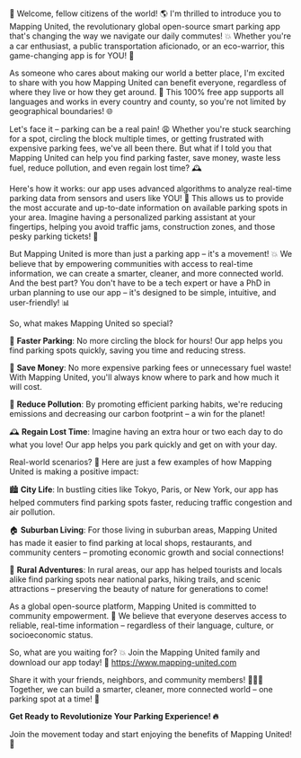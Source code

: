 🚀 Welcome, fellow citizens of the world! 🌎 I'm thrilled to introduce you to Mapping United, the revolutionary global open-source smart parking app that's changing the way we navigate our daily commutes! 💥 Whether you're a car enthusiast, a public transportation aficionado, or an eco-warrior, this game-changing app is for YOU! 🙌

As someone who cares about making our world a better place, I'm excited to share with you how Mapping United can benefit everyone, regardless of where they live or how they get around. 🌈 This 100% free app supports all languages and works in every country and county, so you're not limited by geographical boundaries! 🌐

Let's face it – parking can be a real pain! 😩 Whether you're stuck searching for a spot, circling the block multiple times, or getting frustrated with expensive parking fees, we've all been there. But what if I told you that Mapping United can help you find parking faster, save money, waste less fuel, reduce pollution, and even regain lost time? 🕰️

Here's how it works: our app uses advanced algorithms to analyze real-time parking data from sensors and users like YOU! 🤝 This allows us to provide the most accurate and up-to-date information on available parking spots in your area. Imagine having a personalized parking assistant at your fingertips, helping you avoid traffic jams, construction zones, and those pesky parking tickets! 🚨

But Mapping United is more than just a parking app – it's a movement! 💥 We believe that by empowering communities with access to real-time information, we can create a smarter, cleaner, and more connected world. And the best part? You don't have to be a tech expert or have a PhD in urban planning to use our app – it's designed to be simple, intuitive, and user-friendly! 📊

So, what makes Mapping United so special?

🚗 **Faster Parking**: No more circling the block for hours! Our app helps you find parking spots quickly, saving you time and reducing stress.

💸 **Save Money**: No more expensive parking fees or unnecessary fuel waste! With Mapping United, you'll always know where to park and how much it will cost.

🌿 **Reduce Pollution**: By promoting efficient parking habits, we're reducing emissions and decreasing our carbon footprint – a win for the planet!

🕰️ **Regain Lost Time**: Imagine having an extra hour or two each day to do what you love! Our app helps you park quickly and get on with your day.

Real-world scenarios? 🌈 Here are just a few examples of how Mapping United is making a positive impact:

🏙️ **City Life**: In bustling cities like Tokyo, Paris, or New York, our app has helped commuters find parking spots faster, reducing traffic congestion and air pollution.

🏠 **Suburban Living**: For those living in suburban areas, Mapping United has made it easier to find parking at local shops, restaurants, and community centers – promoting economic growth and social connections!

🌳 **Rural Adventures**: In rural areas, our app has helped tourists and locals alike find parking spots near national parks, hiking trails, and scenic attractions – preserving the beauty of nature for generations to come!

As a global open-source platform, Mapping United is committed to community empowerment. 🌟 We believe that everyone deserves access to reliable, real-time information – regardless of their language, culture, or socioeconomic status.

So, what are you waiting for? 💥 Join the Mapping United family and download our app today! 📲 https://www.mapping-united.com

Share it with your friends, neighbors, and community members! 👫👭👬 Together, we can build a smarter, cleaner, more connected world – one parking spot at a time! 🌈

**Get Ready to Revolutionize Your Parking Experience! 🔥**

Join the movement today and start enjoying the benefits of Mapping United! 💪